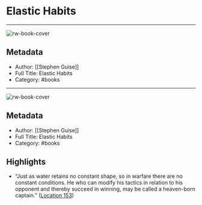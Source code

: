 # Elastic Habits

---
![rw-book-cover](https://images-na.ssl-images-amazon.com/images/I/41ZE3qJQHSL._SL200_.jpg)

## Metadata
- Author: [[Stephen Guise]]
- Full Title: Elastic Habits
- Category: #books
---
![rw-book-cover](https://images-na.ssl-images-amazon.com/images/I/41ZE3qJQHSL._SL200_.jpg)

## Metadata
- Author: [[Stephen Guise]]
- Full Title: Elastic Habits
- Category: #books

## Highlights
- “Just as water retains no constant shape, so in warfare there are no constant conditions. He who can modify his tactics in relation to his opponent and thereby succeed in winning, may be called a heaven-born captain.” ([Location 153](https://readwise.io/to_kindle?action=open&asin=B08188WBGC&location=153))

